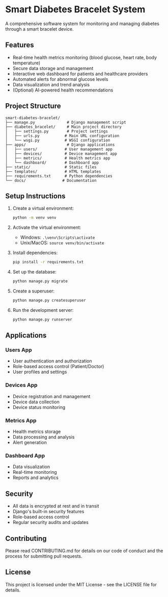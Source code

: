 # Smart Diabetes Bracelet System

A comprehensive software system for monitoring and managing diabetes through a smart bracelet device.

## Features

- Real-time health metrics monitoring (blood glucose, heart rate, body temperature)
- Secure data storage and management
- Interactive web dashboard for patients and healthcare providers
- Automated alerts for abnormal glucose levels
- Data visualization and trend analysis
- (Optional) AI-powered health recommendations

## Project Structure

```
smart-diabetes-bracelet/
├── manage.py              # Django management script
├── diabetes_bracelet/     # Main project directory
│   ├── settings.py        # Project settings
│   ├── urls.py           # Main URL configuration
│   └── wsgi.py           # WSGI configuration
├── apps/                  # Django applications
│   ├── users/            # User management app
│   ├── devices/          # Device management app
│   ├── metrics/          # Health metrics app
│   └── dashboard/        # Dashboard app
├── static/               # Static files
├── templates/            # HTML templates
├── requirements.txt      # Python dependencies
└── docs/                # Documentation
```

## Setup Instructions

1. Create a virtual environment:
   ```bash
   python -m venv venv
   ```

2. Activate the virtual environment:
   - Windows: `.\venv\Scripts\activate`
   - Unix/MacOS: `source venv/bin/activate`

3. Install dependencies:
   ```bash
   pip install -r requirements.txt
   ```

4. Set up the database:
   ```bash
   python manage.py migrate
   ```

5. Create a superuser:
   ```bash
   python manage.py createsuperuser
   ```

6. Run the development server:
   ```bash
   python manage.py runserver
   ```

## Applications

### Users App
- User authentication and authorization
- Role-based access control (Patient/Doctor)
- User profiles and settings

### Devices App
- Device registration and management
- Device data collection
- Device status monitoring

### Metrics App
- Health metrics storage
- Data processing and analysis
- Alert generation

### Dashboard App
- Data visualization
- Real-time monitoring
- Reports and analytics

## Security

- All data is encrypted at rest and in transit
- Django's built-in security features
- Role-based access control
- Regular security audits and updates

## Contributing

Please read CONTRIBUTING.md for details on our code of conduct and the process for submitting pull requests.

## License

This project is licensed under the MIT License - see the LICENSE file for details. 